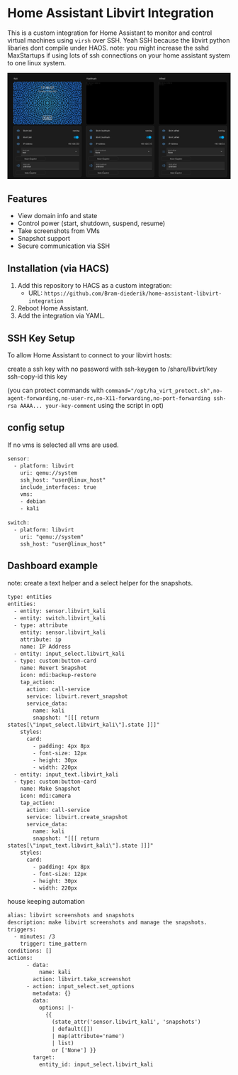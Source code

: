 # Home Assistant Libvirt Integration

This is a custom integration for Home Assistant to monitor and control virtual machines using `virsh` over SSH.
Yeah SSH because the libvirt python libaries dont compile under HAOS. 
note: you might increase the sshd MaxStartups if using lots of ssh connections on your home assistant system to one linux system. 


![Screenshot of dashboard](images/libvirt.png)

## Features

- View domain info and state
- Control power (start, shutdown, suspend, resume)
- Take screenshots from VMs
- Snapshot support
- Secure communication via SSH

## Installation (via HACS)

1. Add this repository to HACS as a custom integration:
   - URL: `https://github.com/Bram-diederik/home-assistant-libvirt-integration`
2. Reboot Home Assistant.
3. Add the integration via YAML.

## SSH Key Setup

To allow Home Assistant to connect to your libvirt hosts:

create a ssh key with no password with ssh-keygen to /share/libvirt/key
ssh-copy-id this key

(you can protect commands with `command="/opt/ha_virt_protect.sh",no-agent-forwarding,no-user-rc,no-X11-forwarding,no-port-forwarding ssh-rsa AAAA... your-key-comment` using the script in opt)

## config setup

If no vms is selected all vms are used.
```
sensor:
  - platform: libvirt
    uri: qemu://system
    ssh_host: "user@linux_host"
    include_interfaces: true
    vms:
    - debian
    - kali

switch:
  - platform: libvirt
    uri: "qemu://system"
    ssh_host: "user@linux_host"
```


## Dashboard example

note: create a text helper and a select helper for the snapshots.


```
type: entities
entities:
  - entity: sensor.libvirt_kali
  - entity: switch.libvirt_kali
  - type: attribute
    entity: sensor.libvirt_kali
    attribute: ip
    name: IP Address
  - entity: input_select.libvirt_kali
  - type: custom:button-card
    name: Revert Snapshot
    icon: mdi:backup-restore
    tap_action:
      action: call-service
      service: libvirt.revert_snapshot
      service_data:
        name: kali
        snapshot: "[[[ return states[\"input_select.libvirt_kali\"].state ]]]"
    styles:
      card:
        - padding: 4px 8px
        - font-size: 12px
        - height: 30px
        - width: 220px
  - entity: input_text.libvirt_kali
  - type: custom:button-card
    name: Make Snapshot
    icon: mdi:camera
    tap_action:
      action: call-service
      service: libvirt.create_snapshot
      service_data:
        name: kali
        snapshot: "[[[ return states[\"input_text.libvirt_kali\"].state ]]]"
    styles:
      card:
        - padding: 4px 8px
        - font-size: 12px
        - height: 30px
        - width: 220px
```

house keeping automation
```
alias: libvirt screenshots and snapshots
description: make libvirt screenshots and manage the snapshots.
triggers:
  - minutes: /3
    trigger: time_pattern
conditions: []
actions:
      - data:
          name: kali
        action: libvirt.take_screenshot
      - action: input_select.set_options
        metadata: {}
        data:
          options: |-
            {{
              (state_attr('sensor.libvirt_kali', 'snapshots') 
              | default([]) 
              | map(attribute='name') 
              | list)
              or ['None'] }}
        target:
          entity_id: input_select.libvirt_kali
```
